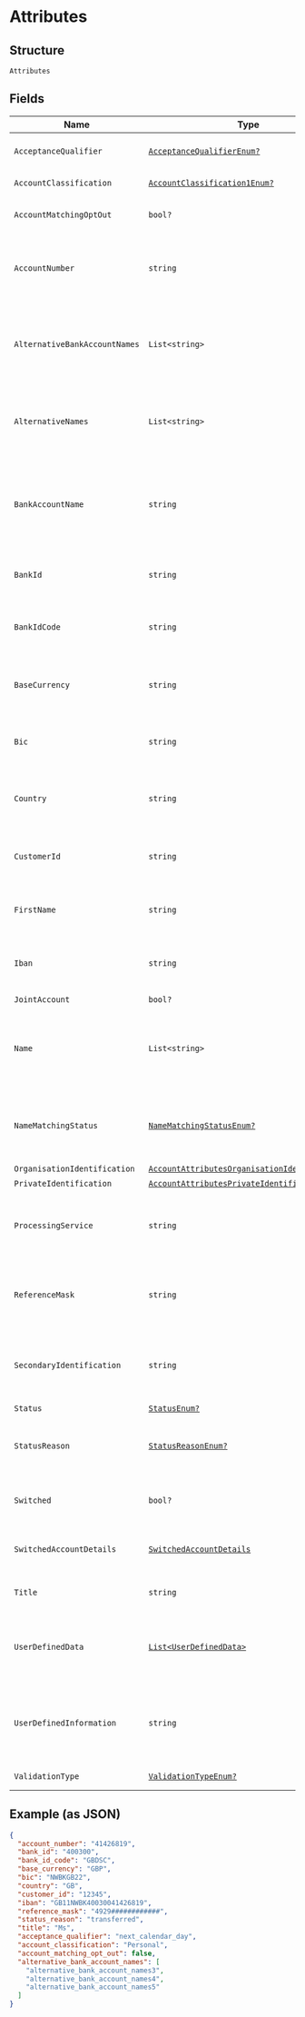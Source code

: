 
# Attributes

## Structure

`Attributes`

## Fields

| Name | Type | Tags | Description |
|  --- | --- | --- | --- |
| `AcceptanceQualifier` | [`AcceptanceQualifierEnum?`](../../doc/models/acceptance-qualifier-enum.md) | Optional | All accepted payments will receive the matching qualifier code |
| `AccountClassification` | [`AccountClassification1Enum?`](../../doc/models/account-classification-1-enum.md) | Optional | Is the account business or personal? |
| `AccountMatchingOptOut` | `bool?` | Optional | - deprecated - Is the account opted out of account matching, e.g. CoP? |
| `AccountNumber` | `string` | Optional | Account number of the account. A unique number will automatically be generated if not provided.<br>**Constraints**: *Pattern*: `^[A-Z0-9]{0,64}$` |
| `AlternativeBankAccountNames` | `List<string>` | Optional | - deprecated - Alternative account names. Used for Confirmation of Payee matching.<br>**Constraints**: *Maximum Items*: `3`, *Minimum Length*: `1`, *Maximum Length*: `140` |
| `AlternativeNames` | `List<string>` | Optional | Alternative names. Used for Confirmation of Payee matching.<br>**Constraints**: *Maximum Items*: `3`, *Minimum Length*: `1`, *Maximum Length*: `140` |
| `BankAccountName` | `string` | Optional | - deprecated - Primary account name. Used for Confirmation of Payee matching. Required if confirmation_of_payee_enabled is true for the organisation.<br>**Constraints**: *Minimum Length*: `1`, *Maximum Length*: `140` |
| `BankId` | `string` | Optional | Local country bank identifier. In the UK this is the sort code.<br>**Constraints**: *Pattern*: `^[A-Z0-9]{0,16}$` |
| `BankIdCode` | `string` | Optional | ISO 20022 code used to identify the type of bank ID being used<br>**Constraints**: *Pattern*: `^[A-Z]{0,16}$` |
| `BaseCurrency` | `string` | Optional | ISO 4217 code used to identify the base currency of the account<br>**Constraints**: *Pattern*: `^[A-Z]{3}$` |
| `Bic` | `string` | Optional | SWIFT BIC in either 8 or 11 character format<br>**Constraints**: *Pattern*: `^([A-Z]{6}[A-Z0-9]{2}\|[A-Z]{6}[A-Z0-9]{5})$` |
| `Country` | `string` | Optional | ISO 3166-1 code used to identify the domicile of the account<br>**Constraints**: *Pattern*: `^[A-Z]{2}$` |
| `CustomerId` | `string` | Optional | A free-format reference that can be used to link this account to an external system<br>**Constraints**: *Pattern*: `^[a-zA-Z0-9-$@., ]{0,256}$` |
| `FirstName` | `string` | Optional | - deprecated - Customer first name.<br>**Constraints**: *Minimum Length*: `1`, *Maximum Length*: `40` |
| `Iban` | `string` | Optional | IBAN of the account. Will be calculated from other fields if not supplied.<br>**Constraints**: *Pattern*: `^[A-Z]{2}[0-9]{2}[A-Z0-9]{0,64}$` |
| `JointAccount` | `bool?` | Optional | Is the account joint? |
| `Name` | `List<string>` | Optional | Account holder names (for example title, first name, last name). Used for Confirmation of Payee matching.<br>**Constraints**: *Maximum Items*: `4`, *Minimum Length*: `1`, *Maximum Length*: `140` |
| `NameMatchingStatus` | [`NameMatchingStatusEnum?`](../../doc/models/name-matching-status-enum.md) | Optional | Describes the status of the account for name matching via CoP. The value determines the code with which Form3 responds to matched CoP requests to this account. |
| `OrganisationIdentification` | [`AccountAttributesOrganisationIdentification`](../../doc/models/account-attributes-organisation-identification.md) | Optional | - |
| `PrivateIdentification` | [`AccountAttributesPrivateIdentification`](../../doc/models/account-attributes-private-identification.md) | Optional | - |
| `ProcessingService` | `string` | Optional | - deprecated - Accounting system or service. It will be added to each payment received to an account.<br>**Constraints**: *Maximum Length*: `35` |
| `ReferenceMask` | `string` | Optional | When set will apply a validation mask on the payment reference to each payment received to an account.<br>**Constraints**: *Maximum Length*: `35` |
| `SecondaryIdentification` | `string` | Optional | Secondary identification, e.g. building society roll number. Used for Confirmation of Payee.<br>**Constraints**: *Minimum Length*: `1`, *Maximum Length*: `140` |
| `Status` | [`StatusEnum?`](../../doc/models/status-enum.md) | Optional | Current status of the account |
| `StatusReason` | [`StatusReasonEnum?`](../../doc/models/status-reason-enum.md) | Optional | Used to determine appropriate scheme or internal payment reject code. Account status field must be set to closed to use this functionality. |
| `Switched` | `bool?` | Optional | - deprecated - Indicates whether the account has been switched using the Current Account Switch Service. |
| `SwitchedAccountDetails` | [`SwitchedAccountDetails`](../../doc/models/switched-account-details.md) | Optional | Alternate Account details to use in case the account has been switched away from this organisation. |
| `Title` | `string` | Optional | - deprecated - Customer title.<br>**Constraints**: *Minimum Length*: `1`, *Maximum Length*: `40` |
| `UserDefinedData` | [`List<UserDefinedData>`](../../doc/models/user-defined-data.md) | Optional | All purpose list of key-value pairs to store specific data for the associated account. It will be added to each payment received to an account.<br>**Constraints**: *Maximum Items*: `5` |
| `UserDefinedInformation` | `string` | Optional | - deprecated - All purpose field to store specific data for the associated account. It will be added to each payment received to an account.<br>**Constraints**: *Maximum Length*: `35` |
| `ValidationType` | [`ValidationTypeEnum?`](../../doc/models/validation-type-enum.md) | Optional | optional validation to apply to the account |

## Example (as JSON)

```json
{
  "account_number": "41426819",
  "bank_id": "400300",
  "bank_id_code": "GBDSC",
  "base_currency": "GBP",
  "bic": "NWBKGB22",
  "country": "GB",
  "customer_id": "12345",
  "iban": "GB11NWBK40030041426819",
  "reference_mask": "4929############",
  "status_reason": "transferred",
  "title": "Ms",
  "acceptance_qualifier": "next_calendar_day",
  "account_classification": "Personal",
  "account_matching_opt_out": false,
  "alternative_bank_account_names": [
    "alternative_bank_account_names3",
    "alternative_bank_account_names4",
    "alternative_bank_account_names5"
  ]
}
```

